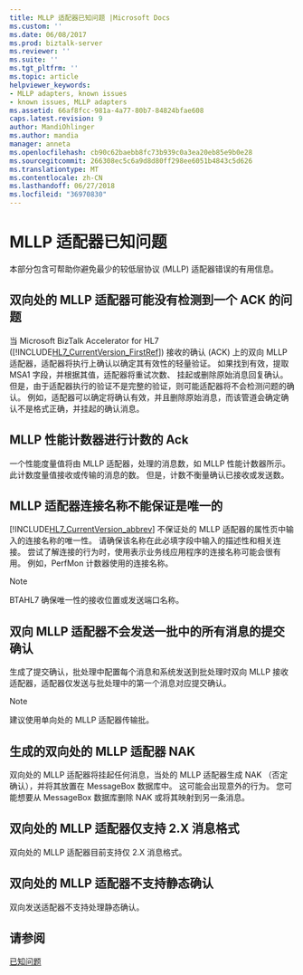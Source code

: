 ```yaml
---
title: MLLP 适配器已知问题 |Microsoft Docs
ms.custom: ''
ms.date: 06/08/2017
ms.prod: biztalk-server
ms.reviewer: ''
ms.suite: ''
ms.tgt_pltfrm: ''
ms.topic: article
helpviewer_keywords:
- MLLP adapters, known issues
- known issues, MLLP adapters
ms.assetid: 66af8fcc-981a-4a77-80b7-84824bfae608
caps.latest.revision: 9
author: MandiOhlinger
ms.author: mandia
manager: anneta
ms.openlocfilehash: cb90c62baebb8fc73b939c0a3ea20eb85e9b0e28
ms.sourcegitcommit: 266308ec5c6a9d8d80ff298ee6051b4843c5d626
ms.translationtype: MT
ms.contentlocale: zh-CN
ms.lasthandoff: 06/27/2018
ms.locfileid: "36970830"
---
```

# <a name="mllp-adapter-known-issues"></a>MLLP 适配器已知问题
本部分包含可帮助你避免最少的较低层协议 (MLLP) 适配器错误的有用信息。  
  
## <a name="two-way-mllp-adapter-might-not-detect-a-problem-with-an-ack"></a>双向处的 MLLP 适配器可能没有检测到一个 ACK 的问题  
 当 Microsoft BizTalk Accelerator for HL7 ([!INCLUDE[HL7_CurrentVersion_FirstRef](../../includes/hl7-currentversion-firstref-md.md)]) 接收的确认 (ACK) 上的双向 MLLP 适配器，适配器将执行上确认以确定其有效性的轻量验证。 如果找到有效，提取 MSA1 字段，并根据其值，适配器将重试次数、 挂起或删除原始消息回复确认。 但是，由于适配器执行的验证不是完整的验证，则可能适配器将不会检测问题的确认。 例如，适配器可以确定将确认有效，并且删除原始消息，而该管道会确定确认不是格式正确，并挂起的确认消息。  
  
## <a name="mllp-performance-counters-do-not-count-acks"></a>MLLP 性能计数器进行计数的 Ack  
 一个性能度量值将由 MLLP 适配器，处理的消息数，如 MLLP 性能计数器所示。 此计数度量值接收或传输的消息的数。 但是，计数不衡量确认已接收或发送数。  
  
## <a name="mllp-adapter-connection-names-are-not-guaranteed-to-be-unique"></a>MLLP 适配器连接名称不能保证是唯一的  
 [!INCLUDE[HL7_CurrentVersion_abbrev](../../includes/hl7-currentversion-abbrev-md.md)] 不保证处的 MLLP 适配器的属性页中输入的连接名称的唯一性。 请确保该名称在此必填字段中输入的描述性和相关连接。 尝试了解连接的行为时，使用表示业务线应用程序的连接名称可能会很有用。 例如，PerfMon 计数器使用的连接名称。  
  
> [!NOTE]
>  BTAHL7 确保唯一性的接收位置或发送端口名称。  
  
## <a name="two-way-mllp-adapters-do-not-send-commit-acks-for-all-messages-in-a-batch"></a>双向 MLLP 适配器不会发送一批中的所有消息的提交确认  
 生成了提交确认，批处理中配置每个消息和系统发送到批处理时双向 MLLP 接收适配器，适配器仅发送与批处理中的第一个消息对应提交确认。  
  
> [!NOTE]
>  建议使用单向处的 MLLP 适配器传输批。  
  
## <a name="nak-generated-by-two-way-mllp-adapter"></a>生成的双向处的 MLLP 适配器 NAK  
 双向处的 MLLP 适配器将挂起任何消息，当处的 MLLP 适配器生成 NAK （否定确认），并将其放置在 MessageBox 数据库中。 这可能会出现意外的行为。 您可能想要从 MessageBox 数据库删除 NAK 或将其映射到另一条消息。  
  
## <a name="two-way-mllp-adapter-only-supports-the-2x-message-format"></a>双向处的 MLLP 适配器仅支持 2.X 消息格式  
 双向处的 MLLP 适配器目前支持仅 2.X 消息格式。  
  
## <a name="two-way-mllp-adapter-does-not-support-static-acknowledgments"></a>双向处的 MLLP 适配器不支持静态确认  
 双向发送适配器不支持处理静态确认。  
  
## <a name="see-also"></a>请参阅  
 [已知问题](../../adapters-and-accelerators/accelerator-hl7/known-issues1.md)